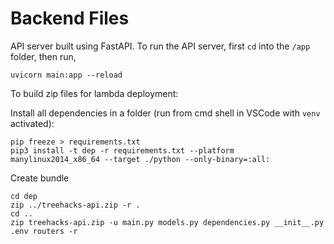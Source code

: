 # Backend Files

API server built using FastAPI. To run the API server, first `cd` into the `/app` folder, then run,

```
uvicorn main:app --reload
```

To build zip files for lambda deployment:

Install all dependencies in a folder (run from cmd shell in VSCode with `venv` activated):
```
pip freeze > requirements.txt
pip3 install -t dep -r requirements.txt --platform manylinux2014_x86_64 --target ./python --only-binary=:all:
```

Create bundle
```
cd dep
zip ../treehacks-api.zip -r .
cd ..
zip treehacks-api.zip -u main.py models.py dependencies.py __init__.py .env routers -r
```